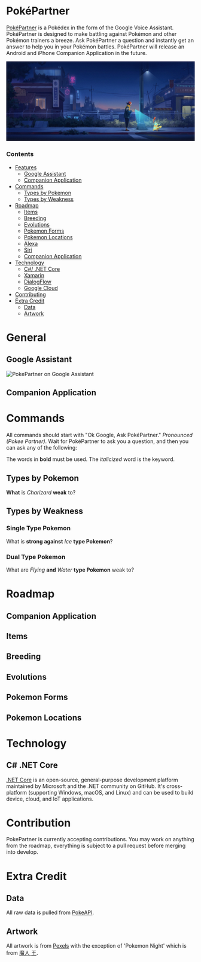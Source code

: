 # PokéPartner
[PokéPartner](https://www.pokepartner.co/) is a Pokédex in the form of the Google Voice Assistant. PokéPartner is designed to make battling against Pokémon and other Pokémon trainers a breeze. Ask PokéPartner a question and instantly get an answer to help you in your Pokémon battles. PokéPartner will release an Android and iPhone Companion Application in the future.

![Pokemon Night by 魔人 王](https://github.com/iamtravisw/pokepartner/blob/master/PokemonNight.jpeg)

### Contents
* [Features](#)  
  * [Google Assistant](#)  
  * [Companion Application](#)  
* [Commands](#)  
  * [Types by Pokemon](#)
  * [Types by Weakness](#)
* [Roadmap](#)
  * [Items](#)
  * [Breeding](#)
  * [Evolutions](#)
  * [Pokemon Forms](#)
  * [Pokemon Locations](#)
  * [Alexa](#)
  * [Siri](#)
  * [Companion Application](#)
* [Technology](#)
  * [C#/ .NET Core](#)
  * [Xamarin](#)
  * [DialogFlow](#)
  * [Google Cloud](#)
* [Contributing](#)
* [Extra Credit](#)
  * [Data](#)
  * [Artwork](#)

# General
## Google Assistant
![PokePartner on Google Assistant](https://storage.googleapis.com/www.pokepartner.co/preview.gif)  


## Companion Application

# Commands
All commands should start with "Ok Google, Ask PokéPartner." *Pronounced (Pokee Partner)*. Wait for PokéPartner to ask you a question, and then you can ask any of the following:  

The words in **bold** must be used. The *italicized* word is the keyword.

## Types by Pokemon
**What** is *Charizard* **weak** to?

## Types by Weakness
### Single Type Pokemon
What is **strong against** *Ice* **type Pokemon**?  

### Dual Type Pokemon
What are *Flying* **and** *Water* **type Pokemon** weak to?

# Roadmap
## Companion Application
## Items
## Breeding
## Evolutions
## Pokemon Forms
## Pokemon Locations

# Technology
## C# .NET Core  
[.NET Core](https://dotnet.microsoft.com/download) is an open-source, general-purpose development platform maintained by Microsoft and the .NET community on GitHub. It's cross-platform (supporting Windows, macOS, and Linux) and can be used to build device, cloud, and IoT applications. 

# Contribution
PokePartner is currently accepting contributions. You may work on anything from the roadmap, everything is subject to a pull request before merging into develop. 

# Extra Credit
## Data
All raw data is pulled from [PokeAPI](https://pokeapi.co).

## Artwork
All artwork is from [Pexels](https://pexels.com) with the exception of 'Pokemon Night' which is from [魔人 王](https://www.artstation.com/joker-sheep).
